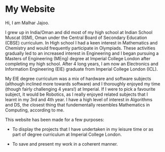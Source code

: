 My Website
==================================

Hi, I am Malhar Jajoo.

I grew up in India/Oman and did most of my high school at Indian School Muscat (ISM), Oman under the Central Board of Secondary Education (CBSE) curriculum. In High school I had a keen interest in Mathematics and Chemistry and would frequently participate in Olympiads. These activities gradually led to an increased interest in Engineering and I began pursuing a Masters of Engineering (MEng) degree at Imperial College London after completing my high school. After 4 long years, I am now an Electronics and Information Engineering (EIE) graduate from Imperial College London (ICL).

My EIE degree curriculum was a mix of hardware and software subjects (although inclined more towards software) and I thoroughly enjoyed my time (though fairly challenging 4 years!) at Imperial. If I were to pick a favourite subject, it would be Robotics, as I really enjoyed related subjects that I learnt in my 3rd and 4th year. I have a high level of interest in Algorithms and DS, the closest thing that fundementally resembles Mathematics in Computing, according to me.


This website has been made for a few purposes:

- To display the projects that I have undertaken in my leisure time or as part of
  degree curriculum at Imperial College London.
  
- To save and present my work in a coherent manner.
